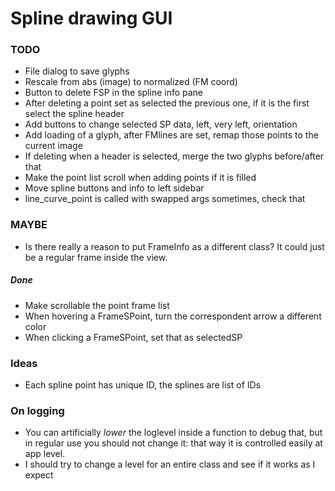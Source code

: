 # Spline drawing GUI

### TODO

* File dialog to save glyphs
* Rescale from abs (image) to normalized (FM coord)
* Button to delete FSP in the spline info pane
* After deleting a point set as selected the previous one, if it is the first select the spline header
* Add buttons to change selected SP data, left, very left, orientation
* Add loading of a glyph, after FMlines are set, remap those points to the current image
* If deleting when a header is selected, merge the two glyphs before/after that
* Make the point list scroll when adding points if it is filled
* Move spline buttons and info to left sidebar
* line_curve_point is called with swapped args sometimes, check that

### MAYBE

* Is there really a reason to put FrameInfo as a different class? It could just be a regular frame inside the view.

##### Done

* Make scrollable the point frame list
* When hovering a FrameSPoint, turn the correspondent arrow a different color
* When clicking a FrameSPoint, set that as selectedSP

### Ideas

* Each spline point has unique ID, the splines are list of IDs

### On logging

* You can artificially _lower_ the loglevel inside a function to debug that, but in regular use you should not change it: that way it is controlled easily at app level.
* I should try to change a level for an entire class and see if it works as I expect
